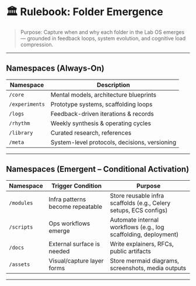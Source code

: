 # 🏛 Rulebook: Folder Emergence

> Purpose: Capture when and why each folder in the Lab OS emerges — grounded in feedback loops, system evolution, and cognitive load compression.

---

## Namespaces (Always-On)

| Namespace      | Description                                   |
| -------------- | --------------------------------------------- |
| `/core`        | Mental models, architecture blueprints        |
| `/experiments` | Prototype systems, scaffolding loops          |
| `/logs`        | Feedback-driven iterations & records          |
| `/rhythm`      | Weekly synthesis & operating cycles           |
| `/library`     | Curated research, references                  |
| `/meta`        | System-level protocols, decisions, versioning |

---

## Namespaces (Emergent – Conditional Activation)

| Namespace  | Trigger Condition                | Purpose                                                           |
| ---------- | -------------------------------- | ----------------------------------------------------------------- |
| `/modules` | Infra patterns become repeatable | Store reusable infra scaffolds (e.g., Celery setups, ECS configs) |
| `/scripts` | Ops workflows emerge             | Automate internal workflows (e.g., log scaffolding, deployment)   |
| `/docs`    | External surface is needed       | Write explainers, RFCs, public artifacts                          |
| `/assets`  | Visual/capture layer forms       | Store mermaid diagrams, screenshots, media outputs                |

---
